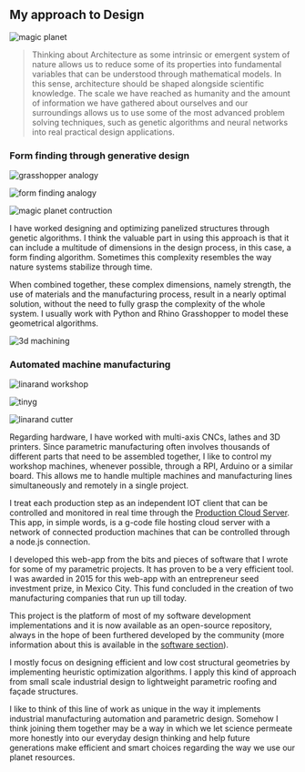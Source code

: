 ## My approach to Design

![magic planet](https://lh3.googleusercontent.com/pw/ACtC-3eOC-OYIyx-Y3W87lJSbkE6kZZ0t-pbWEFSgEKTzOnY4ldvyWkMBTdQnOkAoO2AeuALiCW70LsdMqS8tRNllbgEAY-980SC7HZzV6H9FOTQvY5txSXh4fka-p97S4E665-V1GigFkhokwcA3d7QZISnzA=w1898-h930-no?authuser=1)

>Thinking about Architecture as some intrinsic or emergent system of nature allows us to reduce some of its properties into fundamental variables that can be understood through mathematical models. In this sense, architecture should be shaped alongside scientific knowledge. The scale we have reached as humanity and the amount of information we have gathered about ourselves and our surroundings allows us to use some of the most advanced problem solving techniques, such as genetic algorithms and neural networks into real practical design applications.

### Form finding through generative design

![grasshopper analogy](https://lh3.googleusercontent.com/pw/ACtC-3fTgKfH2yBpq2KRtaDTZ9nWznMnozT3WIEusqMOFQmd4Th0KS52Apn_uIsBPOJpAUYs2kdL7lssToZTA34omnps-gIKAxWx3PMobD-9FyZDZKh1zcqkv5KtEhjYrvV6VflrONeayh_g22_Rau3oCcE2oQ=w1888-h397-no?authuser=1)

![form finding analogy](https://lh3.googleusercontent.com/pw/ACtC-3dUk1rBXaEDSHvkc9UNvFxSvafcEQ-PIhP39SyLOUEibq4eNX9EVMLXyVq1tpSQ0jwDTGoHJBjyvAGYXH0q4eFkw0NujISpCUATofhArG-AN7XpBLQasSVxOLEudVJ-eB3NOlEfQkzFT-yowHZ_4QQ4nw=w1126-h750-no?authuser=1)

![magic planet contruction](https://lh3.googleusercontent.com/pw/ACtC-3coym5LmmtMhd6m5PMSPg_B5TGo0t4gY1o9z9WK9XDqCw_nCPnCbkYpVsTyb62y-LRP-WWZh2wbmiBma-jnI6tOseTe1KaAAlcwn-3hqOrh8w76eeNwGZb4opMBlt6Bnk4EFgdWG3AV6DV0HwY2fEPiyQ=w1430-h953-no?authuser=1)

I have worked designing and optimizing panelized structures through genetic algorithms. I think the valuable part in using this approach is that it can include a multitude of dimensions in the design process, in this case, a form finding algorithm. Sometimes this complexity resembles the way nature systems stabilize through time.

When combined together, these complex dimensions, namely strength, the use of materials and the manufacturing process, result in a nearly optimal solution, without the need to fully grasp the complexity of the whole system.  I usually work with Python and Rhino Grasshopper to model these geometrical algorithms.

![3d machining](https://lh3.googleusercontent.com/pw/ACtC-3cBHpblVjT8hs6qLA-bp6vbxHN_L0WnthfP6wp3_VRWfKiGvQC-ZdtHdjMgjUaJilYKimjsvkniufn7aAzOBEg4UjK-SVcTDXfPtdeH6SDwy40kkW_gM5j6-hy2uYQMTwkRZHHWrDl5T9l8DKWg6J7bfQ=w1695-h953-no?authuser=1)

### Automated machine manufacturing

![linarand workshop](https://lh3.googleusercontent.com/pw/ACtC-3fNbETKPcHTkbxP3YIp5dbaOnkT3yce93zDDydRiEy7Z20kZavOt_E7uORxJFd74DmKfZ8rwdBUIMvPcZnTykgzUXDhIlz0kptEFQc6HXHCG22s75OOSavJtrO7L0wylpVkxNCkP8YdBNJZLFb4KCzcBw=w1920-h342-no?authuser=1)

![tinyg](https://lh3.googleusercontent.com/pw/ACtC-3cTbt_TcPtjLkydxJdvO2QSu3z14hnx4d6pR78ULV9JTDV8epQIr6QMR8kfOcMTUzyFga1sBGsDle35gtovp05DOvmZ7W1pgwFp0o0_quC3Rdu6h1Gz8WUZAzEcgj3TjsuAh2K0cn4ld2ErKQ_-tf-Bqg=w2205-h1240-no?authuser=1)

![linarand cutter](https://lh3.googleusercontent.com/pw/ACtC-3ff8CA_GWs84qpKg9WQGT7CYciUEz3TaHO3RRSKU-7oGHBC4_s4KWzqYjtpJpXydvH0nfaWnhqY_WNDTp6wKUT-qRaVpC96UGCeSlKs2xlBUjyetNtFyjNxuxhjxrFFSpmA7XuzD8HierJ5tLXxS5tHZw=w1430-h953-no?authuser=1)

Regarding hardware, I have worked with multi-axis CNCs, lathes and 3D printers. Since parametric manufacturing often involves thousands of different parts that need to be assembled together, I like to control my workshop machines, whenever possible, through a RPI, Arduino or a similar board. This allows me to handle multiple machines and manufacturing lines simultaneously and remotely in a single project.

I treat each production step as an independent IOT client that can be controlled and monitored in real time through the [Production Cloud Server](/projects/2019-07-21-production-cloud-server.html). This app, in simple words, is a g-code file hosting cloud server with a network of connected production machines that can be controlled through a node.js connection.

I developed this web-app from the bits and pieces of software that I wrote for some of my parametric projects. It has proven to be a very efficient tool. I was awarded in 2015 for this web-app with an entrepreneur seed investment prize, in Mexico City. This fund concluded in the creation of two manufacturing companies that run up till today.

This project is the platform of most of my software development implementations and it is now available as an open-source repository, always in the hope of been furthered developed by the community (more information about this is available in the [software section](/open-source/#software-downloads)).

I  mostly focus on designing efficient and low cost structural geometries by implementing heuristic optimization algorithms. I apply this kind of approach from small scale industrial design to lightweight parametric roofing and façade structures.

I like to think of this line of work as unique in the way it implements industrial manufacturing automation and parametric design. Somehow I think joining them together may be a way in which we let science permeate more honestly into our everyday design thinking and help future generations make efficient and smart choices regarding the way we use our planet resources.
